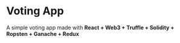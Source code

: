 # Voting App

A simple voting app made with **React + Web3 + Truffle + Solidity + Ropsten + Ganache + Redux**